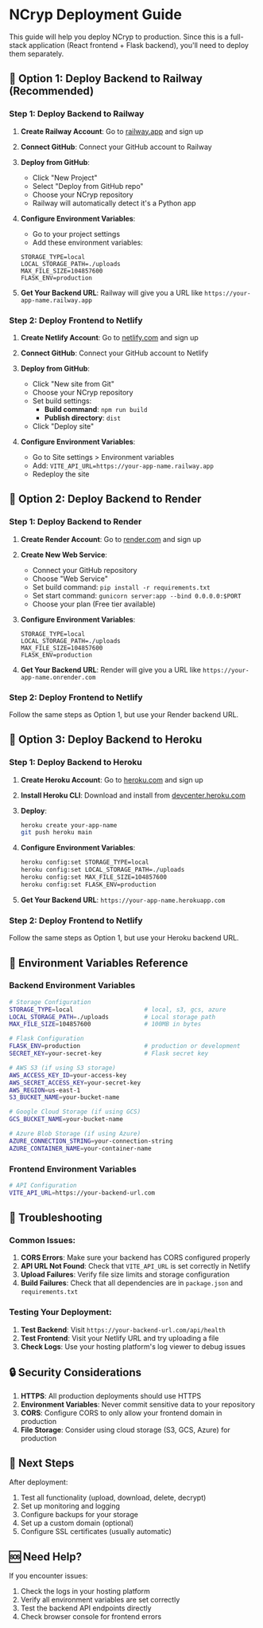 # NCryp Deployment Guide

This guide will help you deploy NCryp to production. Since this is a full-stack application (React frontend + Flask backend), you'll need to deploy them separately.

## 🚀 **Option 1: Deploy Backend to Railway (Recommended)**

### Step 1: Deploy Backend to Railway

1. **Create Railway Account**: Go to [railway.app](https://railway.app) and sign up
2. **Connect GitHub**: Connect your GitHub account to Railway
3. **Deploy from GitHub**: 
   - Click "New Project"
   - Select "Deploy from GitHub repo"
   - Choose your NCryp repository
   - Railway will automatically detect it's a Python app

4. **Configure Environment Variables**:
   - Go to your project settings
   - Add these environment variables:
   ```
   STORAGE_TYPE=local
   LOCAL_STORAGE_PATH=./uploads
   MAX_FILE_SIZE=104857600
   FLASK_ENV=production
   ```

5. **Get Your Backend URL**: Railway will give you a URL like `https://your-app-name.railway.app`

### Step 2: Deploy Frontend to Netlify

1. **Create Netlify Account**: Go to [netlify.com](https://netlify.com) and sign up
2. **Connect GitHub**: Connect your GitHub account to Netlify
3. **Deploy from GitHub**:
   - Click "New site from Git"
   - Choose your NCryp repository
   - Set build settings:
     - **Build command**: `npm run build`
     - **Publish directory**: `dist`
   - Click "Deploy site"

4. **Configure Environment Variables**:
   - Go to Site settings > Environment variables
   - Add: `VITE_API_URL=https://your-app-name.railway.app`
   - Redeploy the site

## 🚀 **Option 2: Deploy Backend to Render**

### Step 1: Deploy Backend to Render

1. **Create Render Account**: Go to [render.com](https://render.com) and sign up
2. **Create New Web Service**:
   - Connect your GitHub repository
   - Choose "Web Service"
   - Set build command: `pip install -r requirements.txt`
   - Set start command: `gunicorn server:app --bind 0.0.0.0:$PORT`
   - Choose your plan (Free tier available)

3. **Configure Environment Variables**:
   ```
   STORAGE_TYPE=local
   LOCAL_STORAGE_PATH=./uploads
   MAX_FILE_SIZE=104857600
   FLASK_ENV=production
   ```

4. **Get Your Backend URL**: Render will give you a URL like `https://your-app-name.onrender.com`

### Step 2: Deploy Frontend to Netlify

Follow the same steps as Option 1, but use your Render backend URL.

## 🚀 **Option 3: Deploy Backend to Heroku**

### Step 1: Deploy Backend to Heroku

1. **Create Heroku Account**: Go to [heroku.com](https://heroku.com) and sign up
2. **Install Heroku CLI**: Download and install from [devcenter.heroku.com](https://devcenter.heroku.com/articles/heroku-cli)
3. **Deploy**:
   ```bash
   heroku create your-app-name
   git push heroku main
   ```

4. **Configure Environment Variables**:
   ```bash
   heroku config:set STORAGE_TYPE=local
   heroku config:set LOCAL_STORAGE_PATH=./uploads
   heroku config:set MAX_FILE_SIZE=104857600
   heroku config:set FLASK_ENV=production
   ```

5. **Get Your Backend URL**: `https://your-app-name.herokuapp.com`

### Step 2: Deploy Frontend to Netlify

Follow the same steps as Option 1, but use your Heroku backend URL.

## 🔧 **Environment Variables Reference**

### Backend Environment Variables
```bash
# Storage Configuration
STORAGE_TYPE=local                    # local, s3, gcs, azure
LOCAL_STORAGE_PATH=./uploads          # Local storage path
MAX_FILE_SIZE=104857600               # 100MB in bytes

# Flask Configuration
FLASK_ENV=production                  # production or development
SECRET_KEY=your-secret-key            # Flask secret key

# AWS S3 (if using S3 storage)
AWS_ACCESS_KEY_ID=your-access-key
AWS_SECRET_ACCESS_KEY=your-secret-key
AWS_REGION=us-east-1
S3_BUCKET_NAME=your-bucket-name

# Google Cloud Storage (if using GCS)
GCS_BUCKET_NAME=your-bucket-name

# Azure Blob Storage (if using Azure)
AZURE_CONNECTION_STRING=your-connection-string
AZURE_CONTAINER_NAME=your-container-name
```

### Frontend Environment Variables
```bash
# API Configuration
VITE_API_URL=https://your-backend-url.com
```

## 🐛 **Troubleshooting**

### Common Issues:

1. **CORS Errors**: Make sure your backend has CORS configured properly
2. **API URL Not Found**: Check that `VITE_API_URL` is set correctly in Netlify
3. **Upload Failures**: Verify file size limits and storage configuration
4. **Build Failures**: Check that all dependencies are in `package.json` and `requirements.txt`

### Testing Your Deployment:

1. **Test Backend**: Visit `https://your-backend-url.com/api/health`
2. **Test Frontend**: Visit your Netlify URL and try uploading a file
3. **Check Logs**: Use your hosting platform's log viewer to debug issues

## 🔒 **Security Considerations**

1. **HTTPS**: All production deployments should use HTTPS
2. **Environment Variables**: Never commit sensitive data to your repository
3. **CORS**: Configure CORS to only allow your frontend domain in production
4. **File Storage**: Consider using cloud storage (S3, GCS, Azure) for production

## 📝 **Next Steps**

After deployment:
1. Test all functionality (upload, download, delete, decrypt)
2. Set up monitoring and logging
3. Configure backups for your storage
4. Set up a custom domain (optional)
5. Configure SSL certificates (usually automatic)

## 🆘 **Need Help?**

If you encounter issues:
1. Check the logs in your hosting platform
2. Verify all environment variables are set correctly
3. Test the backend API endpoints directly
4. Check browser console for frontend errors 